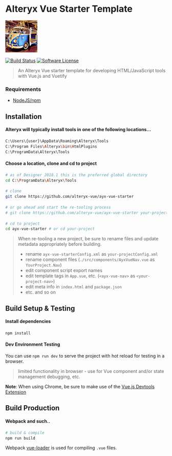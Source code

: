 # Alteryx Vue Starter Template

<img src='./public/alteryxomnibus.jpg' height='100'>

[![Build Status](https://travis-ci.org/alteryx-vue/ayx-vue-starter.svg?branch=master)](https://travis-ci.org/alteryx-vue/ayx-vue-starter) [![Software License](https://img.shields.io/badge/license-MIT-brightgreen.svg?style=flat)](LICENSE)
> An Alteryx Vue starter template for developing HTML/JavaScript tools with Vue.js and Vuetify

### Requirements
- [NodeJS/npm](https://nodejs.org)

## Installation

#### Alteryx will typically install tools in one of the following locations...
``` bash
C:\Users\{user}\AppData\Roaming\Alteryx\Tools
C:\Program Files\Alteryx\bin\HtmlPlugins
C:\ProgramData\Alteryx\Tools
```

#### Choose a location, clone and cd to project
``` bash
# as of Designer 2018.1 this is the preferred global directory
cd C:\ProgramData\Alteryx\Tools

# clone 
git clone https://github.com/alteryx-vue/ayx-vue-starter

# or go ahead and start the re-tooling process
# git clone https://github.com/alteryx-vue/ayx-vue-starter your-project

# cd to project
cd ayx-vue-starter # or cd your-project
```

> When re-tooling a new project, be sure to rename files and update metadata appropriately before building.
>
> - rename `ayx-vue-starterConfig.xml` as `your-projectConfig.xml`
> - rename component files (`./src/components/AyxVueNav.vue` as `YourProject.Nav`)
> - edit component script export names
> - edit template tags in `App.vue`, etc. (`<ayx-vue-nav>` as  `<your-project-nav>`)
> - edit meta info in `index.html` and `package.json`
> - etc. and so on

## Build Setup & Testing

#### Install dependencies

`npm install`

#### Dev Environment Testing

You can use `npm run dev` to serve the project with hot reload for testing in a browser.  
>limited functionality in browser - use for Vue component and/or state management debugging, etc.

__Note__: When using Chrome, be sure to make use of the [Vue.js Devtools Extension](https://chrome.google.com/webstore/detail/vuejs-devtools/nhdogjmejiglipccpnnnanhbledajbpd)

## Build Production

#### Webpack and such..

``` bash
# build & compile
npm run build
```

Webpack [vue-loader](http://vuejs.github.io/vue-loader) is used for compiling `.vue` files.
